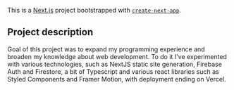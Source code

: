 This is a [Next.js](https://nextjs.org/) project bootstrapped with [`create-next-app`](https://github.com/vercel/next.js/tree/canary/packages/create-next-app).

## Project description

Goal of this project was to expand my programming experience and broaden my knowledge about web development. To do it I've experimented with various technologies, such as NextJS static site generation, Firebase Auth and Firestore, a bit of Typescript and various react libraries such as Styled Components and Framer Motion, with deployment ending on Vercel.
